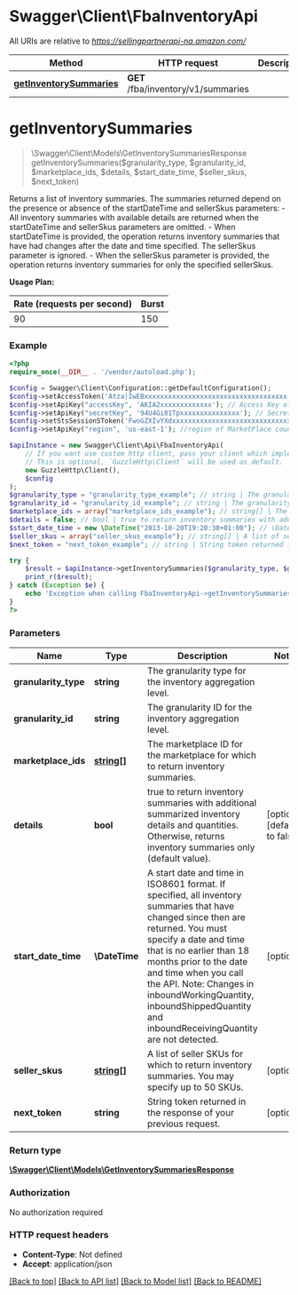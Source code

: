 # Swagger\Client\FbaInventoryApi

All URIs are relative to *https://sellingpartnerapi-na.amazon.com/*

Method | HTTP request | Description
------------- | ------------- | -------------
[**getInventorySummaries**](FbaInventoryApi.md#getinventorysummaries) | **GET** /fba/inventory/v1/summaries | 

# **getInventorySummaries**
> \Swagger\Client\Models\GetInventorySummariesResponse getInventorySummaries($granularity_type, $granularity_id, $marketplace_ids, $details, $start_date_time, $seller_skus, $next_token)



Returns a list of inventory summaries. The summaries returned depend on the presence or absence of the startDateTime and sellerSkus parameters:  - All inventory summaries with available details are returned when the startDateTime and sellerSkus parameters are omitted. - When startDateTime is provided, the operation returns inventory summaries that have had changes after the date and time specified. The sellerSkus parameter is ignored. - When the sellerSkus parameter is provided, the operation returns inventory summaries for only the specified sellerSkus.  

**Usage Plan:**

| Rate (requests per second) | Burst |
| ---- | ---- |
| 90 | 150 |  For more information, see \"Usage Plans and Rate Limits\" in the Selling Partner API documentation.

### Example
```php
<?php
require_once(__DIR__ . '/vendor/autoload.php');

$config = Swagger\Client\Configuration::getDefaultConfiguration();
$config->setAccessToken('Atza|IwEBxxxxxxxxxxxxxxxxxxxxxxxxxxxxxxxxxxxx'); //access token of Selling Partner
$config->setApiKey("accessKey", 'AKIA2xxxxxxxxxxxxx'); // Access Key of AWS STS
$config->setApiKey("secretKey", '94U4Gi81Tpxxxxxxxxxxxxxxx'); // Secret Key of AWS STS
$config->setStsSessionSToken('FwoGZXIvYXdxxxxxxxxxxxxxxxxxxxxxxxxxxxxxxxx'); // Session Token of AWS STS
$config->setApiKey("region", 'us-east-1'); //region of MarketPlace country

$apiInstance = new Swagger\Client\Api\FbaInventoryApi(
    // If you want use custom http client, pass your client which implements `GuzzleHttp\ClientInterface`.
    // This is optional, `GuzzleHttp\Client` will be used as default.
    new GuzzleHttp\Client(),
    $config
);
$granularity_type = "granularity_type_example"; // string | The granularity type for the inventory aggregation level.
$granularity_id = "granularity_id_example"; // string | The granularity ID for the inventory aggregation level.
$marketplace_ids = array("marketplace_ids_example"); // string[] | The marketplace ID for the marketplace for which to return inventory summaries.
$details = false; // bool | true to return inventory summaries with additional summarized inventory details and quantities. Otherwise, returns inventory summaries only (default value).
$start_date_time = new \DateTime("2013-10-20T19:20:30+01:00"); // \DateTime | A start date and time in ISO8601 format. If specified, all inventory summaries that have changed since then are returned. You must specify a date and time that is no earlier than 18 months prior to the date and time when you call the API. Note: Changes in inboundWorkingQuantity, inboundShippedQuantity and inboundReceivingQuantity are not detected.
$seller_skus = array("seller_skus_example"); // string[] | A list of seller SKUs for which to return inventory summaries. You may specify up to 50 SKUs.
$next_token = "next_token_example"; // string | String token returned in the response of your previous request.

try {
    $result = $apiInstance->getInventorySummaries($granularity_type, $granularity_id, $marketplace_ids, $details, $start_date_time, $seller_skus, $next_token);
    print_r($result);
} catch (Exception $e) {
    echo 'Exception when calling FbaInventoryApi->getInventorySummaries: ', $e->getMessage(), PHP_EOL;
}
?>
```

### Parameters

Name | Type | Description  | Notes
------------- | ------------- | ------------- | -------------
 **granularity_type** | **string**| The granularity type for the inventory aggregation level. |
 **granularity_id** | **string**| The granularity ID for the inventory aggregation level. |
 **marketplace_ids** | [**string[]**](../Model/string.md)| The marketplace ID for the marketplace for which to return inventory summaries. |
 **details** | **bool**| true to return inventory summaries with additional summarized inventory details and quantities. Otherwise, returns inventory summaries only (default value). | [optional] [default to false]
 **start_date_time** | **\DateTime**| A start date and time in ISO8601 format. If specified, all inventory summaries that have changed since then are returned. You must specify a date and time that is no earlier than 18 months prior to the date and time when you call the API. Note: Changes in inboundWorkingQuantity, inboundShippedQuantity and inboundReceivingQuantity are not detected. | [optional]
 **seller_skus** | [**string[]**](../Model/string.md)| A list of seller SKUs for which to return inventory summaries. You may specify up to 50 SKUs. | [optional]
 **next_token** | **string**| String token returned in the response of your previous request. | [optional]

### Return type

[**\Swagger\Client\Models\GetInventorySummariesResponse**](../Model/GetInventorySummariesResponse.md)

### Authorization

No authorization required

### HTTP request headers

 - **Content-Type**: Not defined
 - **Accept**: application/json

[[Back to top]](#) [[Back to API list]](../../README.md#documentation-for-api-endpoints) [[Back to Model list]](../../README.md#documentation-for-models) [[Back to README]](../../README.md)


